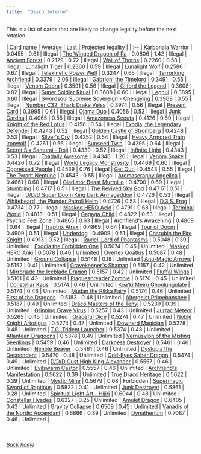 ```yaml
---
title:  "Disco Inferno"
---
```


This is a list of cards that are likely to change legality before the next rotation.

| Card name | Average | Last | Projected legality |
| :-- |
[Karbonala Warrior](https://db.ygoprodeck.com/card/?search=Karbonala%20Warrior) | 0.0455 | 0.61 | Illegal |
[The Winged Dragon of Ra](https://db.ygoprodeck.com/card/?search=The%20Winged%20Dragon%20of%20Ra) | 0.0806 | 1.42 | Illegal |
[Ancient Forest](https://db.ygoprodeck.com/card/?search=Ancient%20Forest) | 0.2129 | 0.72 | Illegal |
[Wall of Thorns](https://db.ygoprodeck.com/card/?search=Wall%20of%20Thorns) | 0.2260 | 0.58 | Illegal |
[Lunalight Tiger](https://db.ygoprodeck.com/card/?search=Lunalight%20Tiger) | 0.2360 | 0.59 | Illegal |
[Lunalight Wolf](https://db.ygoprodeck.com/card/?search=Lunalight%20Wolf) | 0.2586 | 0.67 | Illegal |
[Telekinetic Power Well](https://db.ygoprodeck.com/card/?search=Telekinetic%20Power%20Well) | 0.3247 | 0.65 | Illegal |
[Terrorking Archfiend](https://db.ygoprodeck.com/card/?search=Terrorking%20Archfiend) | 0.3379 | 2.06 | Illegal |
[Gabrion, the Timelord](https://db.ygoprodeck.com/card/?search=Gabrion,%20the%20Timelord) | 0.3491 | 0.55 | Illegal |
[Venom Cobra](https://db.ygoprodeck.com/card/?search=Venom%20Cobra) | 0.3591 | 0.56 | Illegal |
[Gilford the Legend](https://db.ygoprodeck.com/card/?search=Gilford%20the%20Legend) | 0.3608 | 0.82 | Illegal |
[Super Soldier Ritual](https://db.ygoprodeck.com/card/?search=Super%20Soldier%20Ritual) | 0.3608 | 0.60 | Illegal |
[Leghul](https://db.ygoprodeck.com/card/?search=Leghul) | 0.3895 | 0.60 | Illegal |
[Swordsoul Supreme Sovereign - Chengying](https://db.ygoprodeck.com/card/?search=Swordsoul%20Supreme%20Sovereign%20-%20Chengying) | 0.3969 | 0.55 | Illegal |
[Number C32: Shark Drake Veiss](https://db.ygoprodeck.com/card/?search=Number%20C32:%20Shark%20Drake%20Veiss) | 0.3974 | 0.56 | Illegal |
[Present Card](https://db.ygoprodeck.com/card/?search=Present%20Card) | 0.3995 | 0.61 | Illegal |
[Ojama Duo](https://db.ygoprodeck.com/card/?search=Ojama%20Duo) | 0.4056 | 0.53 | Illegal |
[Junk Gardna](https://db.ygoprodeck.com/card/?search=Junk%20Gardna) | 0.4065 | 0.55 | Illegal |
[Amazoness Scouts](https://db.ygoprodeck.com/card/?search=Amazoness%20Scouts) | 0.4126 | 0.69 | Illegal |
[Knight of the Red Lotus](https://db.ygoprodeck.com/card/?search=Knight%20of%20the%20Red%20Lotus) | 0.4156 | 0.54 | Illegal |
[Exodia, the Legendary Defender](https://db.ygoprodeck.com/card/?search=Exodia,%20the%20Legendary%20Defender) | 0.4243 | 0.52 | Illegal |
[Golden Castle of Stromberg](https://db.ygoprodeck.com/card/?search=Golden%20Castle%20of%20Stromberg) | 0.4248 | 0.53 | Illegal |
[Silver's Cry](https://db.ygoprodeck.com/card/?search=Silver's%20Cry) | 0.4252 | 0.54 | Illegal |
[Heavy Armored Train Ironwolf](https://db.ygoprodeck.com/card/?search=Heavy%20Armored%20Train%20Ironwolf) | 0.4261 | 0.56 | Illegal |
[Sunseed Twin](https://db.ygoprodeck.com/card/?search=Sunseed%20Twin) | 0.4295 | 0.64 | Illegal |
[Secret Six Samurai - Doji](https://db.ygoprodeck.com/card/?search=Secret%20Six%20Samurai%20-%20Doji) | 0.4339 | 0.52 | Illegal |
[Infinite Light](https://db.ygoprodeck.com/card/?search=Infinite%20Light) | 0.4343 | 0.53 | Illegal |
[Toadally Awesome](https://db.ygoprodeck.com/card/?search=Toadally%20Awesome) | 0.4346 | 1.20 | Illegal |
[Venom Snake](https://db.ygoprodeck.com/card/?search=Venom%20Snake) | 0.4426 | 0.72 | Illegal |
[World Legacy Monstrosity](https://db.ygoprodeck.com/card/?search=World%20Legacy%20Monstrosity) | 0.4469 | 0.60 | Illegal |
[Oppressed People](https://db.ygoprodeck.com/card/?search=Oppressed%20People) | 0.4539 | 0.76 | Illegal |
[Get Out!](https://db.ygoprodeck.com/card/?search=Get%20Out!) | 0.4543 | 0.55 | Illegal |
[The Tyrant Neptune](https://db.ygoprodeck.com/card/?search=The%20Tyrant%20Neptune) | 0.4543 | 0.55 | Illegal |
[Aromaseraphy Angelica](https://db.ygoprodeck.com/card/?search=Aromaseraphy%20Angelica) | 0.4661 | 0.60 | Illegal |
[Gladiator Beast Murmillo](https://db.ygoprodeck.com/card/?search=Gladiator%20Beast%20Murmillo) | 0.4700 | 0.69 | Illegal |
[Stumbling](https://db.ygoprodeck.com/card/?search=Stumbling) | 0.4717 | 0.51 | Illegal |
[The Revived Sky God](https://db.ygoprodeck.com/card/?search=The%20Revived%20Sky%20God) | 0.4717 | 0.51 | Illegal |
[D/D/D Super Doom King Dark Armageddon](https://db.ygoprodeck.com/card/?search=D/D/D%20Super%20Doom%20King%20Dark%20Armageddon) | 0.4726 | 0.53 | Illegal |
[Whitebeard, the Plunder Patroll Helm](https://db.ygoprodeck.com/card/?search=Whitebeard,%20the%20Plunder%20Patroll%20Helm) | 0.4726 | 0.53 | Illegal |
[D.3.S. Frog](https://db.ygoprodeck.com/card/?search=D.3.S.%20Frog) | 0.4734 | 0.77 | Illegal |
[Masked HERO Acid](https://db.ygoprodeck.com/card/?search=Masked%20HERO%20Acid) | 0.4791 | 0.68 | Illegal |
[Terminal World](https://db.ygoprodeck.com/card/?search=Terminal%20World) | 0.4813 | 0.51 | Illegal |
[Gagaga Child](https://db.ygoprodeck.com/card/?search=Gagaga%20Child) | 0.4822 | 0.53 | Illegal |
[Psychic Feel Zone](https://db.ygoprodeck.com/card/?search=Psychic%20Feel%20Zone) | 0.4865 | 0.63 | Illegal |
[Archfiend's Awakening](https://db.ygoprodeck.com/card/?search=Archfiend's%20Awakening) | 0.4869 | 0.64 | Illegal |
[Traptrix Atrax](https://db.ygoprodeck.com/card/?search=Traptrix%20Atrax) | 0.4869 | 0.64 | Illegal |
[Tour of Doom](https://db.ygoprodeck.com/card/?search=Tour%20of%20Doom) | 0.4909 | 0.51 | Illegal |
[Underdog](https://db.ygoprodeck.com/card/?search=Underdog) | 0.4909 | 0.51 | Illegal |
[Charubin the Fire Knight](https://db.ygoprodeck.com/card/?search=Charubin%20the%20Fire%20Knight) | 0.4913 | 0.52 | Illegal |
[Raviel, Lord of Phantasms](https://db.ygoprodeck.com/card/?search=Raviel,%20Lord%20of%20Phantasms) | 0.5048 | 0.39 | Unlimited |
[Exodia the Forbidden One](https://db.ygoprodeck.com/card/?search=Exodia%20the%20Forbidden%20One) | 0.5074 | 0.45 | Unlimited |
[Masked HERO Anki](https://db.ygoprodeck.com/card/?search=Masked%20HERO%20Anki) | 0.5078 | 0.46 | Unlimited |
[Overtex Qoatlus](https://db.ygoprodeck.com/card/?search=Overtex%20Qoatlus) | 0.5087 | 0.48 | Unlimited |
[Ground Collapse](https://db.ygoprodeck.com/card/?search=Ground%20Collapse) | 0.5148 | 0.18 | Unlimited |
[Anti-Magic Arrows](https://db.ygoprodeck.com/card/?search=Anti-Magic%20Arrows) | 0.5152 | 0.41 | Unlimited |
[Gravekeeper's Shaman](https://db.ygoprodeck.com/card/?search=Gravekeeper's%20Shaman) | 0.5157 | 0.42 | Unlimited |
[Mirrorjade the Iceblade Dragon](https://db.ygoprodeck.com/card/?search=Mirrorjade%20the%20Iceblade%20Dragon) | 0.5157 | 0.42 | Unlimited |
[Fluffal Wings](https://db.ygoprodeck.com/card/?search=Fluffal%20Wings) | 0.5161 | 0.43 | Unlimited |
[Plaguespreader Zombie](https://db.ygoprodeck.com/card/?search=Plaguespreader%20Zombie) | 0.5170 | 0.45 | Unlimited |
[Constellar Kaus](https://db.ygoprodeck.com/card/?search=Constellar%20Kaus) | 0.5174 | 0.46 | Unlimited |
[Koa'ki Meiru Ghoulungulate](https://db.ygoprodeck.com/card/?search=Koa'ki%20Meiru%20Ghoulungulate) | 0.5174 | 0.46 | Unlimited |
[Mudan the Rikka Fairy](https://db.ygoprodeck.com/card/?search=Mudan%20the%20Rikka%20Fairy) | 0.5174 | 0.46 | Unlimited |
[First of the Dragons](https://db.ygoprodeck.com/card/?search=First%20of%20the%20Dragons) | 0.5183 | 0.48 | Unlimited |
[Altergeist Primebanshee](https://db.ygoprodeck.com/card/?search=Altergeist%20Primebanshee) | 0.5187 | 0.49 | Unlimited |
[Draco Masters of the Tenyi](https://db.ygoprodeck.com/card/?search=Draco%20Masters%20of%20the%20Tenyi) | 0.5239 | 0.39 | Unlimited |
[Grinning Grave Virus](https://db.ygoprodeck.com/card/?search=Grinning%20Grave%20Virus) | 0.5257 | 0.43 | Unlimited |
[Jurrac Meteor](https://db.ygoprodeck.com/card/?search=Jurrac%20Meteor) | 0.5265 | 0.45 | Unlimited |
[Graceful Dice](https://db.ygoprodeck.com/card/?search=Graceful%20Dice) | 0.5274 | 0.47 | Unlimited |
[Noble Knight Artorigus](https://db.ygoprodeck.com/card/?search=Noble%20Knight%20Artorigus) | 0.5274 | 0.47 | Unlimited |
[Downerd Magician](https://db.ygoprodeck.com/card/?search=Downerd%20Magician) | 0.5278 | 0.48 | Unlimited |
[T.G. Trident Launcher](https://db.ygoprodeck.com/card/?search=T.G.%20Trident%20Launcher) | 0.5374 | 0.48 | Unlimited |
[Atlantean Dragoons](https://db.ygoprodeck.com/card/?search=Atlantean%20Dragoons) | 0.5378 | 0.49 | Unlimited |
[Vernusylph of the Misting Seedlings](https://db.ygoprodeck.com/card/?search=Vernusylph%20of%20the%20Misting%20Seedlings) | 0.5459 | 0.46 | Unlimited |
[Darkness Destroyer](https://db.ygoprodeck.com/card/?search=Darkness%20Destroyer) | 0.5461 | 0.46 | Unlimited |
[Nimble Beaver](https://db.ygoprodeck.com/card/?search=Nimble%20Beaver) | 0.5461 | 0.46 | Unlimited |
[Dystopia the Despondent](https://db.ygoprodeck.com/card/?search=Dystopia%20the%20Despondent) | 0.5470 | 0.48 | Unlimited |
[Odd-Eyes Saber Dragon](https://db.ygoprodeck.com/card/?search=Odd-Eyes%20Saber%20Dragon) | 0.5474 | 0.49 | Unlimited |
[D/D/D Gust High King Alexander](https://db.ygoprodeck.com/card/?search=D/D/D%20Gust%20High%20King%20Alexander) | 0.5557 | 0.46 | Unlimited |
[Evilswarm Castor](https://db.ygoprodeck.com/card/?search=Evilswarm%20Castor) | 0.5557 | 0.46 | Unlimited |
[Archfiend's Manifestation](https://db.ygoprodeck.com/card/?search=Archfiend's%20Manifestation) | 0.5622 | 0.39 | Unlimited |
[True Draco Heritage](https://db.ygoprodeck.com/card/?search=True%20Draco%20Heritage) | 0.5622 | 0.39 | Unlimited |
[Mystic Mine](https://db.ygoprodeck.com/card/?search=Mystic%20Mine) | 0.5679 | 0.08 | Forbidden |
[Supermagic Sword of Raptinus](https://db.ygoprodeck.com/card/?search=Supermagic%20Sword%20of%20Raptinus) | 0.5822 | 0.41 | Unlimited |
[Junk Destroyer](https://db.ygoprodeck.com/card/?search=Junk%20Destroyer) | 0.5861 | 0.28 | Unlimited |
[Spiritual Light Art - Hijiri](https://db.ygoprodeck.com/card/?search=Spiritual%20Light%20Art%20-%20Hijiri) | 0.6044 | 0.48 | Unlimited |
[Constellar Hyades](https://db.ygoprodeck.com/card/?search=Constellar%20Hyades) | 0.6327 | 0.25 | Unlimited |
[Amulet Dragon](https://db.ygoprodeck.com/card/?search=Amulet%20Dragon) | 0.6405 | 0.43 | Unlimited |
[Gravity Collapse](https://db.ygoprodeck.com/card/?search=Gravity%20Collapse) | 0.6509 | 0.45 | Unlimited |
[Vanadis of the Nordic Ascendant](https://db.ygoprodeck.com/card/?search=Vanadis%20of%20the%20Nordic%20Ascendant) | 0.6866 | 0.39 | Unlimited |
[Dynatherium](https://db.ygoprodeck.com/card/?search=Dynatherium) | 0.7087 | 0.46 | Unlimited |

<br>

###### [Back home](index)